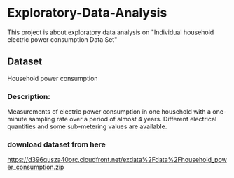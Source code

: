 # Exploratory-Data-Analysis
This project is about exploratory data analysis on "Individual household electric power consumption Data Set"

## Dataset 
Household power consumption
### Description: 
Measurements of electric power consumption in one household with a one-minute sampling rate over a period of almost 4 years. Different electrical quantities and some sub-metering values are available.

### download dataset from here
https://d396qusza40orc.cloudfront.net/exdata%2Fdata%2Fhousehold_power_consumption.zip
